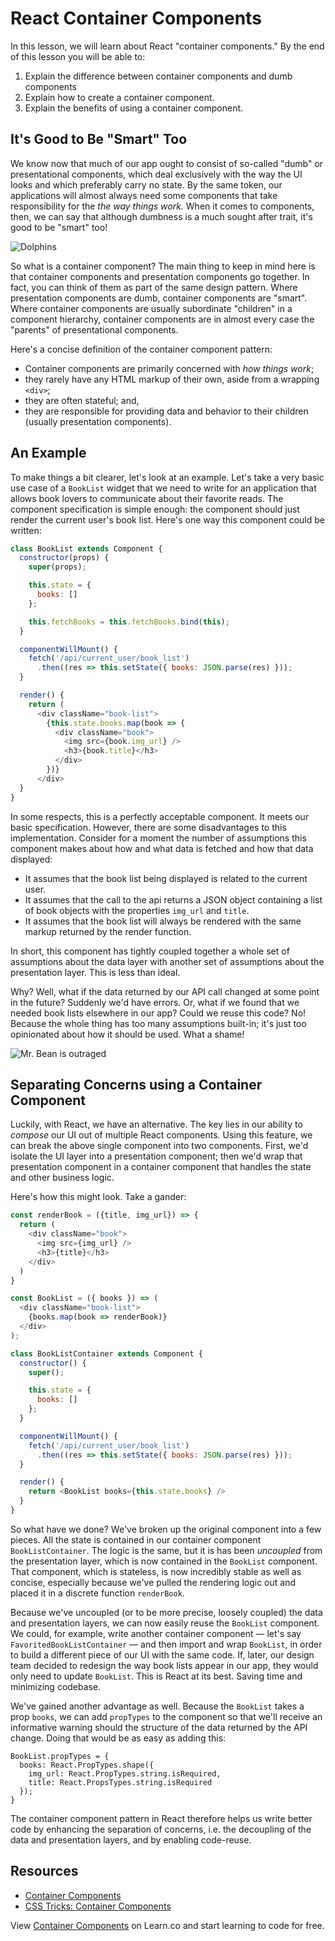 # React Container Components

In this lesson, we will learn about React "container components." By the end of
this lesson you will be able to:

1. Explain the difference between container components and dumb components
2. Explain how to create a container component.
3. Explain the benefits of using a container component.

## It's Good to Be "Smart" Too

We know now that much of our app ought to consist of so-called "dumb" or presentational components, which deal exclusively with the way the UI looks and which preferably carry no state. By the same token, our applications will almost always need some components that take responsibility for the *the way things work.* When it comes to components, then, we can say that although dumbness is a much sought after trait, it's good to be "smart" too!

![Dolphins](https://media.giphy.com/media/9HXOac9CZshOM/giphy.gif)

So what is a container component? The main thing to keep in mind here is that container components and presentation components go together. In fact, you can think of them as part of the same design pattern.  Where presentation components are dumb, container components are "smart". Where container components are usually subordinate "children" in a component hierarchy, container components are in almost every case the "parents" of presentational components.

Here's a concise definition of the container component pattern:
* Container components are primarily concerned with *how things work*;
* they rarely have any HTML markup of their own, aside from a wrapping `<div>`;
* they are often stateful; and,
* they are responsible for providing data and behavior to their children (usually presentation components).

## An Example

To make things a bit clearer, let's look at an example. Let's take a very basic use case of a `BookList` widget that we need to write for an application that allows book lovers to communicate about their favorite reads. The component specification is simple enough: the component should just render the current user's book list. Here's one way this component could be written:

```javascript
class BookList extends Component {
  constructor(props) {
    super(props);

    this.state = {
      books: []
    };

    this.fetchBooks = this.fetchBooks.bind(this);
  }

  componentWillMount() {
    fetch('/api/current_user/book_list')
      .then((res => this.setState({ books: JSON.parse(res) }));
  }

  render() {
    return (
      <div className="book-list">
        {this.state.books.map(book => {
          <div className="book">
            <img src={book.img_url} />
            <h3>{book.title}</h3>
          </div>
        })}
      </div>
  }
}
```

In some respects, this is a perfectly acceptable component. It meets our basic specification. However, there are some disadvantages to this implementation. Consider for a moment the number of assumptions this component makes about how and what data is fetched and how that data displayed: 
* It assumes that the book list being displayed is related to the current user.
* It assumes that the call to the api returns a JSON object containing a list of book objects with the properties `img_url` and `title`.
* It assumes that the book list will always be rendered with the same markup returned by the render function.

In short, this component has tightly coupled together a whole set of assumptions about the data layer with another set of assumptions about the presentation layer. This is less than ideal.

Why? Well, what if the data returned by our API call changed at some point in the future? Suddenly we'd have errors. Or, what if we found that we needed book lists elsewhere in our app? Could we reuse this code? No! Because the whole thing has too many assumptions built-in; it's just too opinionated about how it should be used. What a shame!

![Mr. Bean is outraged](http://gifrific.com/wp-content/uploads/2014/02/Angry-Mr-Bean-Shakes-Head.gif)

## Separating Concerns using a Container  Component

Luckily, with React, we have an alternative. The key lies in our ability to _compose_ our UI out of multiple React components. Using this feature, we can break the above single component into two components. First, we'd isolate the  UI layer into a presentation component; then we'd wrap that presentation component in a container component that handles the state and other business logic.

Here's how this might look. Take a gander:
```javascript
const renderBook = ({title, img_url}) => {
  return (
    <div className="book">
      <img src={img_url} />
      <h3>{title}</h3>
    </div>
  )
}

const BookList = ({ books }) => (
  <div className="book-list">
    {books.map(book => renderBook)}
  </div>
);

class BookListContainer extends Component {
  constructor() {
    super();

    this.state = {
      books: []
    };
  }

  componentWillMount() {
    fetch('/api/current_user/book_list')
      .then((res => this.setState({ books: JSON.parse(res) }));
  }

  render() {
    return <BookList books={this.state.books} />
  }
}
```

So what have we done? We've broken up the original component into a few pieces. All the state is contained in our container component `BookListContainer`. The logic is the same, but it is has been _uncoupled_ from the presentation layer, which is now contained in the `BookList` component. That component, which is stateless, is now incredibly stable as well as concise, especially because we've pulled the rendering logic out and placed it in a discrete function `renderBook`.

Because we've uncoupled (or to be more precise, loosely coupled) the data and presentation layers, we can now easily reuse the `BookList` component. We could, for example, write another container component &mdash; let's say `FavoritedBookListContainer` &mdash; and then import and wrap `BookList`, in order to build a different piece of our UI with the same code. If, later, our design team decided to redesign the way book lists appear in our app, they would only need to update `BookList`. This is React at its best. Saving time and minimizing codebase. 

We've gained another advantage as well. Because the `BookList` takes a prop `books`, we can add `propTypes` to the component so that we'll receive an informative warning should the structure of the data returned by the API change. Doing that would be as easy as adding this:

```
BookList.propTypes = {
  books: React.PropTypes.shape({
    img_url: React.PropTypes.string.isRequired,
    title: React.PropsTypes.string.isRequired
  });
}
```
The container component pattern in React therefore helps us write better code by enhancing the separation of concerns, i.e. the decoupling of the data and presentation layers, and by enabling code-reuse. 

## Resources

- [Container Components](https://medium.com/@learnreact/container-components-c0e67432e005#.2kd1wuyp4)
- [CSS Tricks: Container Components](https://css-tricks.com/learning-react-container-components/)

<p class='util--hide'>View <a href='https://learn.co/lessons/react-container-components'>Container Components</a> on Learn.co and start learning to code for free.</p>

